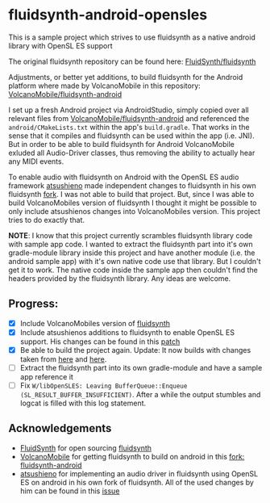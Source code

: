 # fluidsynth-android-opensles
This is a sample project which strives to use fluidsynth as a native android library with OpenSL ES support


The original fluidsynth repository can be found here: [FluidSynth/fluidsynth](https://github.com/FluidSynth/fluidsynth)

Adjustments, or better yet additions, to build fluidsynth for the Android platform where made by VolcanoMobile in this repository: [VolcanoMobile/fluidsynth-android](https://github.com/VolcanoMobile/fluidsynth-android)

I set up a fresh Android project via AndroidStudio, simply copied over all relevant files from [VolcanoMobile/fluidsynth-android](https://github.com/VolcanoMobile/fluidsynth-android) and referenced the `android/CMakeLists.txt` within the app's `build.gradle`. That works in the sense that it compiles and fluidsynth can be used within the app (i.e. JNI). But in order to be able to build fluidsynth for Android VolcanoMobile exluded all Audio-Driver classes, thus removing the ability to actually hear any MIDI events.

To enable audio with fluidsynth on Android with the OpenSL ES audio framework [atsushieno](https://github.com/atsushieno) made independent changes to fluidsynth in his own fluidsynth [fork](https://github.com/atsushieno/fluidsynth). I was not able to build that project. But, since I was able to build VolcanoMobiles version of fluidsynth I thought it might be possible to only include atsushienos changes into VolcanoMobiles version. This project tries to do exactly that.

**NOTE**:
I know that this project currently scrambles fluidsynth library code with sample app code. I wanted to extract the fluidsynth part into it's own gradle-module library inside this project and have another module (i.e. the android sample app) with it's own native code use that library. But I couldn't get it to work. The native code inside the sample app then couldn't find the headers provided by the fluidsynth library. Any ideas are welcome.


## Progress:
* [X] Include VolcanoMobiles version of [fluidsynth](https://github.com/VolcanoMobile/fluidsynth-android)
* [X] Include atsushienos additions to fluidsynth to enable OpenSL ES support. His changes can be found in this [patch](https://gist.github.com/atsushieno/539e4e14d4eafcad724e446ad73dc1ad)
* [X] Be able to build the project again. Update: It now builds with changes taken from [here](https://github.com/atsushieno/fluidsynth/issues/8#issuecomment-371875875) and [here](https://gist.github.com/atsushieno/950eb50626e0009d5e919588a0ca9ef9).
* [ ] Extract the fluidsynth part into its own gradle-module and have a sample app reference it
* [ ] Fix `W/libOpenSLES: Leaving BufferQueue::Enqueue (SL_RESULT_BUFFER_INSUFFICIENT)`. After a while the output stumbles and logcat is filled with this log statement.

## Acknowledgements
- [FluidSynth](https://github.com/FluidSynth/) for open sourcing [fluidsynth](https://github.com/FluidSynth/fluidsynth)
- [VolcanoMobile](https://github.com/VolcanoMobile/) for getting fluidsynth to build on android in this [fork: fluidsynth-android](https://github.com/VolcanoMobile/fluidsynth-android)
- [atsushieno](https://github.com/atsushieno) for implementing an audio driver in fluidsynth using OpenSL ES on android in his own fork of fluidsynth. All of the used changes by him can be found in this [issue](https://github.com/atsushieno/fluidsynth/issues/8)
